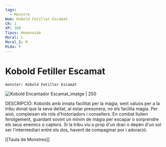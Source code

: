 ```yaml
---
tags:
  - Monstre
Nom: Kobold Fetiller Escamat
CR: 1
XP: 200
Tipus: Humanoide
Moral: L
Moral_2: M
Mida: P
---
```

# Kobold Fetiller Escamat

```statblock
monster: Kobold Fetiller Escamat
```

![Kobold Encantador Escamat_imatge | 250](https://i.pinimg.com/originals/06/4d/df/064ddfba16883a52f860a1405b85df74.jpg)

DESCRIPCIÓ: 
Kobolds amb innata facilitat per la màgia, sent valuós per a la tribu donat que la seva deïtat, al estar presonera, no els facilita màgia. Per això, compleixen els rols d'historiadors i consellers. En combat lluiten ferotgement, guardant sovint un mínim de màgia per escapar o sorprendre els seus enemics o captors. Si la tribu viu a prop d'un drac o depèn d'un sol ser l'intermediari entre els dos, havent de compaginar por i adoració.

[[Taula de Monstres]]